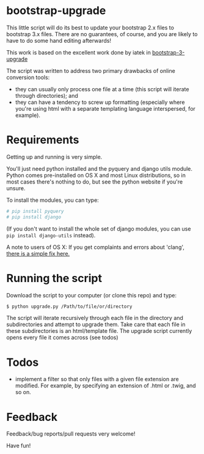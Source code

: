 bootstrap-upgrade
=================

This little script will do its best to update your bootstrap 2.x files to bootstrap 3.x files. There are no guarantees, of course, and you are likely to have to do some hand editing afterwards!

This work is based on the excellent work done by iatek in [bootstrap-3-upgrade](https://github.com/iatek/bootstrap-3-upgrade) 

The script was written to address two primary drawbacks of online conversion tools:
 - they can usually only process one file at a time (this script will iterate through directories); and
 - they can have a tendency to screw up formatting (especially where you're using html with a separate templating language interspersed, for example).

Requirements
============
Getting up and running is very simple.

You'll just need python installed and the pyquery and django utils module. Python comes pre-installed on OS X and most Linux distributions, so in most cases there's nothing to do, but see the python website if you're unsure.

To install the modules, you can type:

```sh
# pip install pyquery
# pip install django
```

(If you don't want to install the whole set of django modules, you can use ``` pip install django-utils ``` instead).

A note to users of OS X: If you get complaints and errors about 'clang', [there is a simple fix here.](http://jaranto.blogspot.co.uk/2012/08/os-x-unable-to-execute-clang-no-such.html)

Running the script
============

Download the script to your computer (or clone this repo) and type:

```sh
$ python upgrade.py /Path/to/file/or/directory
```
The script will iterate recursively through each file in the directory and subdirectories and attempt to upgrade them. Take care that each file in these subdirectories is an html/template file. The upgrade script currently opens every file it comes across (see todos)

Todos
=====
 - implement a filter so that only files with a given file extension are modified. For example, by specifying an extension of .html or .twig, and so on. 

Feedback
========

Feedback/bug reports/pull requests very welcome!

Have fun!
